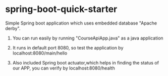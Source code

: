 # spring-boot-quick-starter
Simple Spring boot  application which uses embedded database "Apache derby".



1) You can run easily by running "CourseApiApp.java" as a java application


2) It runs in default port 8080, so test the application by localhost:8080/main/hello

3) Also included Spring boot actuator,which helps in finding the status of our APP, you can verify by  localhost:8080/health






